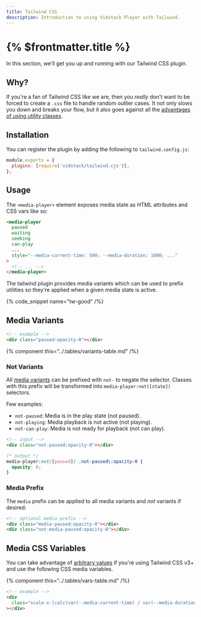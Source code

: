 ```yaml
---
title: Tailwind CSS
description: Introduction to using Vidstack Player with Tailwind.
---
```


# {% $frontmatter.title %}

In this section, we'll get you up and running with our Tailwind CSS plugin.

## Why?

If you're a fan of Tailwind CSS like we are, then you _really_ don't want to be forced to create
a `.css` file to handle random outlier cases. It not only slows you down and breaks your flow,
but it also goes against all the
[advantages of using utility classes](https://adamwathan.me/css-utility-classes-and-separation-of-concerns).

## Installation

You can register the plugin by adding the following to `tailwind.config.js`:

```js {% title="tailwind.config.js" copyHighlight=true highlight="2" %}
module.exports = {
  plugins: [require('vidstack/tailwind.cjs')],
};
```

## Usage

The `<media-player>` element exposes media state as HTML attributes and CSS vars like so:

```html
<media-player
  paused
  waiting
  seeking
  can-play
  ...
  style="--media-current-time: 500; --media-duration: 1000; ..."
>
  <!-- ... -->
</media-player>
```

The tailwind plugin provides media variants which can be used to prefix utilities so they're
applied when a given media state is active.

{% code_snippet name="tw-good" /%}

## Media Variants

```html
<!-- example -->
<div class="paused:opacity-0"></div>
```

{% component this="../.tables/variants-table.md" /%}

### Not Variants

All [media variants](#media-variants) can be prefixed with `not-` to negate the selector.
Classes with this prefix will be transformed into `media-player:not([state])` selectors.

Few examples:

- `not-paused`: Media is in the play state (not paused).
- `not-playing`: Media playback is not active (not playing).
- `not-can-play`: Media is not ready for playback (not can play).

```html
<!-- input -->
<div class="not-paused:opacity-0"></div>
```

```css
/* output */
media-player:not([paused]) .not-paused\:opacity-0 {
  opacity: 0;
}
```

### Media Prefix

The `media` prefix can be applied to all media variants and _not_ variants if desired:

```html
<!-- optional media prefix -->
<div class="media-paused:opacity-0"></div>
<div class="not-media-paused:opacity-0"></div>
```

## Media CSS Variables

You can take advantage of [arbitrary values](https://tailwindcss.com/docs/adding-custom-styles#using-arbitrary-values)
if you're using Tailwind CSS v3+ and use the following CSS media variables.

{% component this="../.tables/vars-table.md" /%}

```html
<!-- example -->
<div
  class="scale-x-[calc(var(--media-current-time) / var(--media-duration))] origin-left transform"
></div>
```
